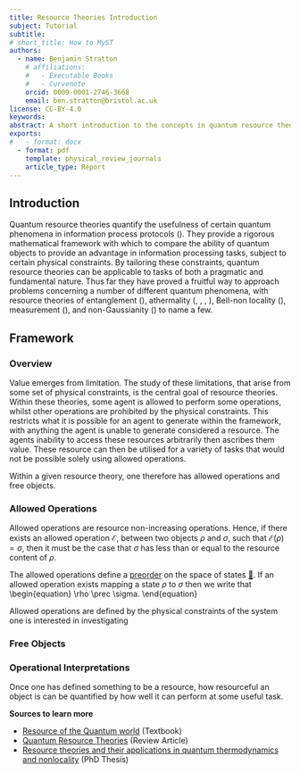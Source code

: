 ```yaml
---
title: Resource Theories Introduction
subject: Tutorial
subtitle: 
# short_title: How to MyST
authors:
  - name: Benjamin Stratton
    # affiliations:
    #   - Executable Books
    #   - Curvenote
    orcid: 0009-0001-2746-3668
    email: ben.stratton@bristol.ac.uk
license: CC-BY-4.0
keywords:  
abstract: A short introduction to the concepts in quantum resource theories
exports:
#   - format: docx
  - format: pdf
    template: physical_review_journals
    article_type: Report
---
```


## Introduction 

Quantum resource theories quantify the usefulness of certain quantum phenomena in information process protocols ([](10.1103/RevModPhys.91.025001)). They provide a rigorous mathematical framework with which to compare the ability of quantum objects to provide an advantage in information processing tasks, subject to certain physical constraints. By tailoring these constraints, quantum resource theories can be applicable to tasks of both a pragmatic and fundamental nature. Thus far they have proved a fruitful way to approach problems concerning a number of different quantum phenomena, with resource theories of entanglement ([](10.1103/RevModPhys.81.865)), athermality ([](10.1088/1751-8113/49/14/143001), [](10.1038/ncomms3059), [](10.1016/j.physrep.2015.04.003), [](10.1088/1361-6633/ab46e5)), Bell-non locality ([](10.1103/RevModPhys.86.419)), measurement ([](10.1103/physrevlett.122.140403)),  and non-Gaussianity ([](10.1103/RevModPhys.84.621)) to name a few. 

## Framework

### Overview

Value emerges from limitation. The study of these limitations, that arise from some set of physical constraints, is the central goal of resource theories. Within these theories, some agent is allowed to perform some operations, whilst other operations are prohibited by the physical constraints. This restricts what it is possible for an agent to generate within the framework, with anything the agent is unable to generate considered a resource. The agents inability to access these resources arbitrarily then ascribes them value. These resource can then be utilised for a variety of tasks that would not be possible solely using allowed operations.  

Within a given resource theory, one therefore has allowed operations and free objects.

### Allowed Operations

Allowed operations are resource non-increasing operations. Hence, if there exists an allowed operation $\mathcal{E}$, between two objects $\rho$ and $\sigma$, such that $\mathcal{E}(\rho)=\sigma$, then it must be the case that $\sigma$ has less than or equal to the resource content of $\rho$. 

The allowed operations define a [preorder](#pre_order_conditions_target) on the space of states [💭](#myDefinitionofPreOrder). If an allowed operation exists mapping a state $\rho$ to $\sigma$ then we write that 
\begin{equation}
    \rho \prec \sigma.
\end{equation}

Allowed operations are defined by the physical constraints of the system one is interested in investigating

### Free Objects


### Operational Interpretations

Once one has defined something to be a resource, how resourceful an object is can be quantified by how well it can perform at some useful task. 

**Sources to learn more**

- [Resource of the Quantum world](https://doi.org/10.48550/arXiv.2402.05474) (Textbook)
- [Quantum Resource Theories](10.1103/RevModPhys.91.025001) (Review Article)
- [Resource theories and their applications in quantum thermodynamics and nonlocality](https://research-information.bris.ac.uk/en/studentTheses/resource-theories-and-their-applications-in-quantum-thermodynamic) (PhD Thesis)